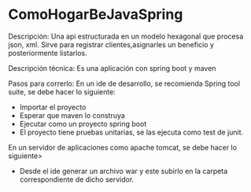# ComoHogarBeJavaSpring
Descripción:
Una api estructurada en un modelo hexagonal que procesa json, xml. Sirve para registrar clientes,asignarles un beneficio y posteriormente listarlos.

Descripción técnica:
Es una aplicación con spring boot y maven

Pasos para correrlo:
En un ide de desarrollo, se recomienda Spring tool suite, se debe hacer lo siguiente:
- Importar el proyecto
- Esperar que maven lo construya
- Ejecutar como un proyecto spring boot
- El proyecto tiene pruebas unitarias, se las ejecuta como test de junit.

En un servidor de aplicaciones como apache tomcat, se debe hacer lo siguiente>
- Desde el ide generar un archivo war y este subirlo en la carpeta correspondiente de dicho servidor.

